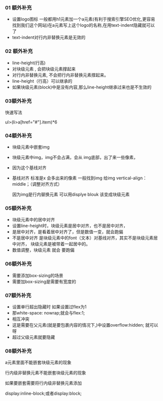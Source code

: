 ### 01  额外补充

- 设置logo图标 一般都用h1元素加一个a元素(有利于搜索引擎SEO优化,更容易找到我们这个网站)在a元素写上这个logo的名称,在用text-indent隐藏就可以了
- text-indent对行内非替换元素是无效的

### 02  额外补充

- line-height(行高)
- 对块级元素 , 会把块级元素撑起来
- 对行内非替换元素, 不会把行内非替换元素撑起来。
- line-height（行高）可以继承的
- 如果块级元素(block)中是没有内容,那么line-height继承过来也是不生效的

### 03额外补充

快速写法

ul>(li>a[href="#"].item)*6

### 04额外补充

- 块级元素中嵌套img

- 块级元素中img，img不会占满，会从 img底部，出了来一些像素，  

- 因为这个基线对齐

- 基线对齐 标准是x  会多出来的像素  一般找到img  给img vertical-align：middle；（调整对齐方式）

  因为img是行内替换元素 可以用displye blouk  该变成块级元素 

### 05额外补充

- 块级元素中的居中对齐
- 设置line-height时，块级元素是居中对齐，也不是居中对齐，
- 是居中对齐，是看着居中对齐了，但是数值一变，就会跑偏
- 不是居中对齐  是块级元素中的font（文本）对基线对齐，其实不是块级元素居中对齐， 块级元素是被带着一起居中的。
- 数值调整，块级元素 就会 要跑偏

### 06额外补充

- 需要添加box-sizing的场景
- 需要加box-sizing是需要有宽度的

### 07额外补充

- 设置单行超出隐藏时  如果设置过flex为1
- 那white-space: nowrap;就会与flex:1;
- 相互冲突
-  这是需要在父元素(就是要包裹内容的情况下,)中设置overflow:hidden; 就可以呀
- 超过父级元素就要隐藏

### 08额外补充

a元素里面不能嵌套块级元素的现象

行内级非替换元素不能嵌套块级元素的现象

如果要嵌套需要将行内级非替换元素添加

display:inline-block;或者display:block;
